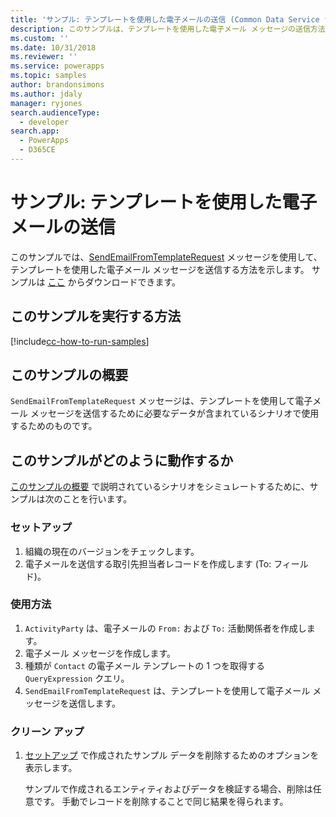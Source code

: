 ```yaml
---
title: 'サンプル: テンプレートを使用した電子メールの送信 (Common Data Service for Apps) | Microsoft Docs'
description: このサンプルは、テンプレートを使用した電子メール メッセージの送信方法を説明します。
ms.custom: ''
ms.date: 10/31/2018
ms.reviewer: ''
ms.service: powerapps
ms.topic: samples
author: brandonsimons
ms.author: jdaly
manager: ryjones
search.audienceType:
  - developer
search.app:
  - PowerApps
  - D365CE
---
```

# <a name="sample-send-an-email-using-a-template"></a>サンプル: テンプレートを使用した電子メールの送信

<!-- https://docs.microsoft.com/en-us/dynamics365/customer-engagement/developer/sample-send-email-template -->

このサンプルでは、[SendEmailFromTemplateRequest](https://docs.microsoft.com/en-us/dotnet/api/microsoft.crm.sdk.messages.sendemailfromtemplaterequest?view=dynamics-general-ce-9) メッセージを使用して、テンプレートを使用した電子メール メッセージを送信する方法を示します。 サンプルは [ここ](https://github.com/Microsoft/PowerApps-Samples/tree/master/cds/orgsvc/C%23/SendEmailUsingTemp) からダウンロードできます。

## <a name="how-to-run-this-sample"></a>このサンプルを実行する方法

[!include[cc-how-to-run-samples](../../includes/cc-how-to-run-samples.md)]

## <a name="what-this-sample-does"></a>このサンプルの概要

`SendEmailFromTemplateRequest` メッセージは、テンプレートを使用して電子メール メッセージを送信するために必要なデータが含まれているシナリオで使用するためのものです。

## <a name="how-this-sample-works"></a>このサンプルがどのように動作するか

[このサンプルの概要](#what-this-sample-does) で説明されているシナリオをシミュレートするために、サンプルは次のことを行います。

### <a name="setup"></a>セットアップ

1. 組織の現在のバージョンをチェックします。
2. 電子メールを送信する取引先担当者レコードを作成します (To: フィールド)。

### <a name="demonstrate"></a>使用方法

1. `ActivityParty` は、電子メールの `From:` および `To:` 活動関係者を作成します。
2. 電子メール メッセージを作成します。
3. 種類が `Contact` の電子メール テンプレートの 1 つを取得する `QueryExpression` クエリ。
4. `SendEmailFromTemplateRequest` は、テンプレートを使用して電子メール メッセージを送信します。

### <a name="clean-up"></a>クリーン アップ

1. [セットアップ](#setup) で作成されたサンプル データを削除するためのオプションを表示します。

    サンプルで作成されるエンティティおよびデータを検証する場合、削除は任意です。 手動でレコードを削除することで同じ結果を得られます。
